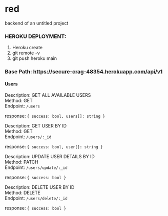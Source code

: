 # red
backend of an untitled project


### HEROKU DEPLOYMENT:

1. Heroku create
2. git remote -v 
3. git push heroku main

### Base Path: https://secure-crag-48354.herokuapp.com/api/v1

#### Users 

Description: GET ALL AVAILABLE USERS <br />
Method: GET<br />
Endpoint: `/users`

response: `{
  success: bool,
  users[]: string
}`

Description: GET USER BY ID <br />
Method: GET<br />
Endpoint: `/users/:_id`

response: `{
  success: bool,
  user[]: string
}`

Description: UPDATE USER DETAILS BY ID <br />
Method: PATCH<br />
Endpoint: `/users/update/:_id`

response: `{
  success: bool
}`

Description: DELETE USER BY ID <br />
Method: DELETE<br />
Endpoint: `/users/delete/:_id`

response: `{
  success: bool
}`



